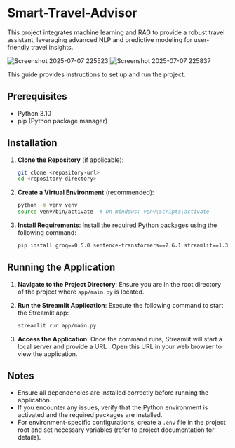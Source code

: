# Smart-Travel-Advisor
This project integrates machine learning and RAG to provide a robust travel assistant, leveraging advanced NLP and predictive modeling for user-friendly travel insights.

![Screenshot 2025-07-07 225523](https://github.com/user-attachments/assets/467df0ad-6d66-41b7-bb17-b3b9e41501b0)
![Screenshot 2025-07-07 225837](https://github.com/user-attachments/assets/755714a0-d75e-40bd-a420-3a08adce0a32)


This guide provides instructions to set up and run the project.

## Prerequisites
- Python 3.10
- pip (Python package manager)

## Installation

1. **Clone the Repository** (if applicable):
   ```bash
   git clone <repository-url>
   cd <repository-directory>
   ```

2. **Create a Virtual Environment** (recommended):
   ```bash
   python -m venv venv
   source venv/bin/activate  # On Windows: venv\Scripts\activate
   ```

3. **Install Requirements**:
   Install the required Python packages using the following command:
   ```bash
   pip install groq==0.5.0 sentence-transformers==2.6.1 streamlit==1.33.0 PyPDF2==3.0.1 transformers==4.40.0 shap==0.45.0 lime==0.2.0.1 python-dotenv==1.0.0 xgboost==3.0.2 faiss-cpu==1.7.4
   ```

## Running the Application

1. **Navigate to the Project Directory**:
   Ensure you are in the root directory of the project where `app/main.py` is located.

2. **Run the Streamlit Application**:
   Execute the following command to start the Streamlit app:
   ```bash
   streamlit run app/main.py
   ```

3. **Access the Application**:
   Once the command runs, Streamlit will start a local server and provide a URL . Open this URL in your web browser to view the application.

## Notes
- Ensure all dependencies are installed correctly before running the application.
- If you encounter any issues, verify that the Python environment is activated and the required packages are installed.
- For environment-specific configurations, create a `.env` file in the project root and set necessary variables (refer to project documentation for details).
